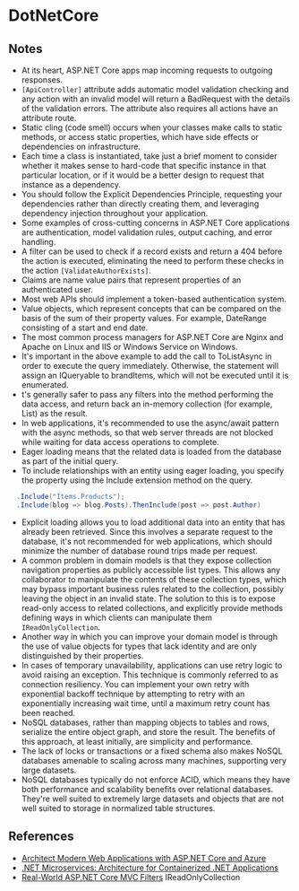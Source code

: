 # DotNetCore
## Notes
* At its heart, ASP.NET Core apps map incoming requests to outgoing responses.
* `[ApiController]` attribute adds automatic model validation checking and any action with an invalid model will return a BadRequest with the details of the validation errors. The attribute also requires all actions have an attribute route.
* Static cling (code smell) occurs when your classes make calls to static methods, or access static properties, which have side effects or dependencies on infrastructure.
* Each time a class is instantiated, take just a brief moment to consider whether it makes sense to hard-code that specific instance in that particular location, or if it would be a better design to request that instance as a dependency.
* You should follow the Explicit Dependencies Principle, requesting your dependencies rather than directly creating them, and leveraging dependency injection throughout your application.
* Some examples of cross-cutting concerns in ASP.NET Core applications are authentication, model validation rules, output caching, and error handling.
* A filter can be used to check if a record exists and return a 404 before the action is executed, eliminating the need to perform these checks in the action `[ValidateAuthorExists]`.
* Claims are name value pairs that represent properties of an authenticated user.
* Most web APIs should implement a token-based authentication system.
* Value objects, which represent concepts that can be compared on the basis of the sum of their property values. For example, DateRange consisting of a start and end date.
* The most common process managers for ASP.NET Core are Nginx and Apache on Linux and IIS or Windows Service on Windows.
* It's important in the above example to add the call to ToListAsync in order to execute the query immediately. Otherwise, the statement will assign an IQueryable<SelectListItem> to brandItems, which will not be executed until it is enumerated.
* t's generally safer to pass any filters into the method performing the data access, and return back an in-memory collection (for example, List<T>) as the result.
* In web applications, it's recommended to use the async/await pattern with the async methods, so that web server threads are not blocked while waiting for data access operations to complete.
* Eager loading means that the related data is loaded from the database as part of the initial query.
* To include relationships with an entity using eager loading, you specify the property using the Include extension method on the query.
```csharp
  .Include("Items.Products");
  .Include(blog => blog.Posts).ThenInclude(post => post.Author)
```
* Explicit loading allows you to load additional data into an entity that has already been retrieved. Since this involves a separate request to the database, it's not recommended for web applications, which should minimize the number of database round trips made per request.
* A common problem in domain models is that they expose collection navigation properties as publicly accessible list types. This allows any collaborator to manipulate the contents of these collection types, which may bypass important business rules related to the collection, possibly leaving the object in an invalid state. The solution to this is to expose read-only access to related collections, and explicitly provide methods defining ways in which clients can manipulate them `IReadOnlyCollection`.
* Another way in which you can improve your domain model is through the use of value objects for types that lack identity and are only distinguished by their properties.
* In cases of temporary unavailability, applications can use retry logic to avoid raising an exception. This technique is commonly referred to as connection resiliency. You can implement your own retry with exponential backoff technique by attempting to retry with an exponentially increasing wait time, until a maximum retry count has been reached.
* NoSQL databases, rather than mapping objects to tables and rows, serialize the entire object graph, and store the result. The benefits of this approach, at least initially, are simplicity and performance.
* The lack of locks or transactions or a fixed schema also makes NoSQL databases amenable to scaling across many machines, supporting very large datasets.
* NoSQL databases typically do not enforce ACID, which means they have both performance and scalability benefits over relational databases. They're well suited to extremely large datasets and objects that are not well suited to storage in normalized table structures.

## References
* [Architect Modern Web Applications with ASP.NET Core and Azure](https://docs.microsoft.com/en-us/dotnet/architecture/modern-web-apps-azure/)
* [.NET Microservices: Architecture for Containerized .NET Applications](https://docs.microsoft.com/en-us/dotnet/architecture/microservices/)
* [Real-World ASP.NET Core MVC Filters](https://docs.microsoft.com/en-us/archive/msdn-magazine/2016/august/asp-net-core-real-world-asp-net-core-mvc-filters)
IReadOnlyCollection
